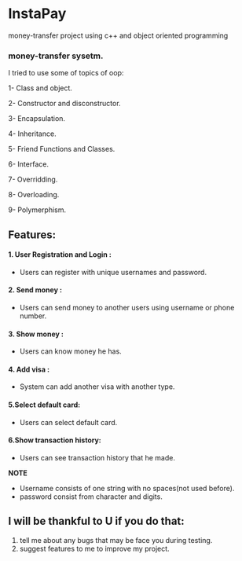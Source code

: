 # InstaPay
money-transfer project using c++ and object oriented programming

### money-transfer sysetm.
I tried to use some of topics of oop:

1- Class and object.

2- Constructor and disconstructor.

3- Encapsulation.

4- Inheritance.

5- Friend Functions and Classes.

6- Interface.

7- Overridding.

8- Overloading.

9- Polymerphism.

## Features:
#### 1. User Registration and Login :
- Users can register with unique usernames and password.
#### 2. Send money :
- Users can send money to another users using username or phone number.
#### 3. Show money :
- Users can know money he has.
#### 4. Add visa :
- System can add another visa with another type.
#### 5.Select default card:
- Users can select default card.
#### 6.Show transaction history:
- Users can see transaction history that he made.

**NOTE**
  - Username consists of one string with no spaces(not used before).
  - password consist from character and digits.
 
## I will be thankful to U if you do that:
1. tell me about any bugs that may be face you during testing.
2. suggest features to me to improve my project.
